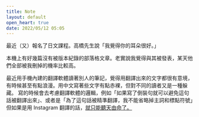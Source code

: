 ```yaml
---
title: Note
layout: default
open_heart: true
date: 2022/05/12 05:05
---
```


最近（又）報名了日文課程。高橋先生說「我覺得你的耳朵很好。」

本機上有好幾篇沒有被版本紀錄的部落格文章。老實說我覺得與其被發表，某天他們全部被我刪掉的機率比較高。

最近用手機內建的翻譯軟體讀著別人的筆記，覺得用翻譯出來的文字都很有意境，有時候甚至有點浪漫。用中文寫著些文字有點赤裸，但對不同的讀者又是一種躲藏。
寫的時候會去考慮翻譯軟體的邏輯，例如「如果寫了倒裝句就可以避免這句話被翻譯出來」、或者是「為了這句話被精準翻譯，我不能省略掉主詞和標點符號」但如果是用 Instagram 翻譯的話，[就只能聽天由命了。](https://mobile.twitter.com/muanchiou/status/1502130416840445962)
